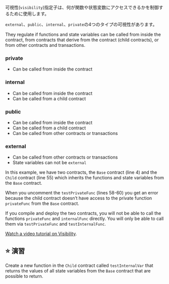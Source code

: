 可視性(`visibility`)指定子は、何が関数や状態変数にアクセスできるかを制御するために使用します。

`external`、`public`、`internal`、`private`の4つのタイプの可視性があります。

They regulate if functions and state variables can be called from inside the contract, from contracts that derive from the contract (child contracts), or from other contracts and transactions.

### private

- Can be called from inside the contract

### internal

- Can be called from inside the contract
- Can be called from a child contract

### public

- Can be called from inside the contract
- Can be called from a child contract
- Can be called from other contracts or transactions

### external

- Can be called from other contracts or transactions
- State variables can not be `external`

In this example, we have two contracts, the `Base` contract (line 4) and the `Child` contract (line 55) which inherits the functions and state variables from the `Base` contract.

When you uncomment the `testPrivateFunc` (lines 58-60) you get an error because the child contract doesn’t have access to the private function `privateFunc` from the `Base` contract.

If you compile and deploy the two contracts, you will not be able to call the functions `privateFunc` and `internalFunc` directly. You will only be able to call them via `testPrivateFunc` and `testInternalFunc`.

<a href="https://www.youtube.com/watch?v=NBzQVJ6OrrQ" target="_blank">Watch a video tutorial on Visibility</a>.

## ⭐️ 演習

Create a new function in the `Child` contract called `testInternalVar` that returns the values of all state variables from the `Base` contract that are possible to return.